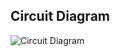 ## Circuit Diagram
![Circuit Diagram](https://user-images.githubusercontent.com/89175883/144369748-29eed035-5ae8-4a50-96a4-3e59ae668738.jpeg)
